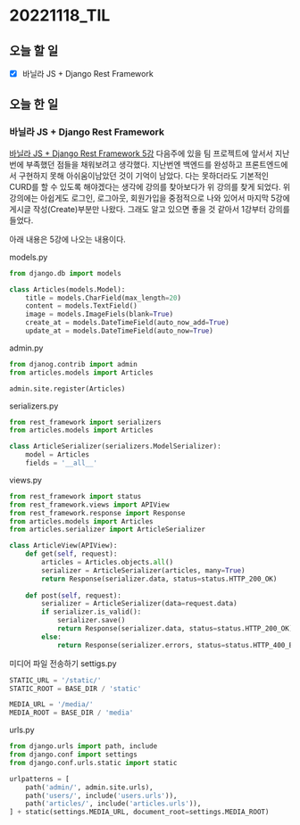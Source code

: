 # 20221118_TIL

## 오늘 할 일
- [X] 바닐라 JS + Django Rest Framework

## 오늘 한 일
### 바닐라 JS + Django Rest Framework
[바닐라 JS + Django Rest Framework 5강](https://www.youtube.com/playlist?list=PLOemN3LiCpznsmrsPY3F8Dsq--XDKu4Ih)
다음주에 있을 팀 프로젝트에 앞서서 지난번에 부족했던 점들을 채워보려고 생각했다.
지난번엔 백엔드를 완성하고 프론트엔드에서 구현하지 못해 아쉬움이남았던 것이 기억이 남았다.
다는 못하더라도 기본적인 CURD를 할 수 있도록 해야겠다는 생각에 강의를 찾아보다가 위 강의를 찾게 되었다.
위 강의에는 아쉽게도 로그인, 로그아웃, 회원가입을 중점적으로 나와 있어서 마지막 5강에 게시글 작성(Create)부분만 나왔다.
그래도 알고 있으면 좋을 것 같아서 1강부터 강의를 들었다.

아래 내용은 5강에 나오는 내용이다.

models.py
```python
from django.db import models

class Articles(models.Model):
    title = models.CharField(max_length=20)
    content = models.TextField()
    image = models.ImageFiels(blank=True)
    create_at = models.DateTimeField(auto_now_add=True)
    update_at = models.DateTimeField(auto_now=True)
```

admin.py
```python
from djanog.contrib import admin
from articles.models import Articles

admin.site.register(Articles)
```

serializers.py
```python
from rest_framework import serializers
from articles.models import Articles

class ArticleSerializer(serializers.ModelSerializer):
    model = Articles
    fields = '__all__'
```

views.py
```python
from rest_framework import status
from rest_framework.views import APIView
from rest_framework.response import Response
from articles.models import Articles
from articles.serializer import ArticleSerializer

class ArticleView(APIView):
    def get(self, request):
        articles = Articles.objects.all()
        serializer = ArticleSerializer(articles, many=True)
        return Response(serializer.data, status=status.HTTP_200_OK)
    
    def post(self, request):
        serializer = ArticleSerializer(data=request.data)
        if serializer.is_valid():
            serializer.save()
            return Response(serializer.data, status=status.HTTP_200_OK)
        else:
            return Response(serializer.errors, status=status.HTTP_400_BAD_REQUEST)
```

미디어 파일 전송하기
settigs.py
```python
STATIC_URL = '/static/'
STATIC_ROOT = BASE_DIR / 'static'

MEDIA_URL = '/media/'
MEDIA_ROOT = BASE_DIR / 'media'
```

urls.py
```python
from django.urls import path, include
from django.conf import settings
from django.conf.urls.static import static

urlpatterns = [
    path('admin/', admin.site.urls),
    path('users/', include('users.urls')),
    path('articles/', include('articles.urls')),
] + static(settings.MEDIA_URL, document_root=settings.MEDIA_ROOT)
```
